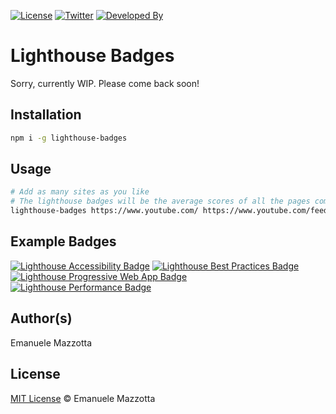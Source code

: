 [![License](http://img.shields.io/:license-mit-blue.svg?style=flat)](http://doge.mit-license.org) 
[![Twitter](https://img.shields.io/badge/Twitter-emazzotta-00aced.svg?style=flat)](https://twitter.com/emazzotta)
[![Developed By](https://img.shields.io/badge/developed%20with%20♥%20by-Emanuele-red.svg?style=flat)](https://emanuelemazzotta.com/) 

# Lighthouse Badges

Sorry, currently WIP. Please come back soon!

## Installation

```bash
npm i -g lighthouse-badges
```

## Usage

```bash
# Add as many sites as you like
# The lighthouse badges will be the average scores of all the pages combined
lighthouse-badges https://www.youtube.com/ https://www.youtube.com/feed/trending
```

## Example Badges

[![Lighthouse Accessibility Badge](https://rawgit.com/emazzotta/lighthouse-badges/master/assets/examples/Lighthouse_Accessibility.svg)](https://github.com/emazzotta/lighthouse-badges)
[![Lighthouse Best Practices Badge](https://rawgit.com/emazzotta/lighthouse-badges/master/assets/examples/Lighthouse_Best_Practices.svg)](https://github.com/emazzotta/lighthouse-badges)
[![Lighthouse Progressive Web App Badge](https://rawgit.com/emazzotta/lighthouse-badges/master/assets/examples/Lighthouse_Progressive_Web_App.svg)](https://github.com/emazzotta/lighthouse-badges)
[![Lighthouse Performance Badge](https://rawgit.com/emazzotta/lighthouse-badges/master/assets/examples/Lighthouse_Performance.svg)](https://github.com/emazzotta/lighthouse-badges)

## Author(s)

Emanuele Mazzotta

## License

[MIT License](LICENSE.md) © Emanuele Mazzotta

